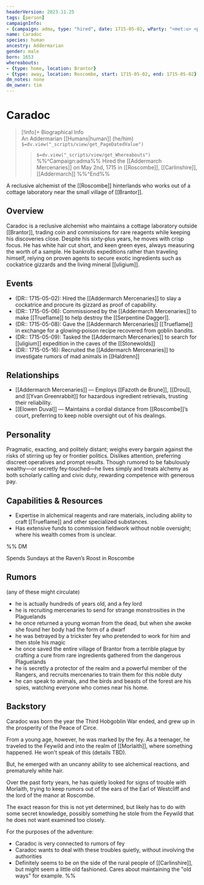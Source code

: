 ```yaml
---
headerVersion: 2023.11.25
tags: [person]
campaignInfo: 
- {campaign: adma, type: "hired", date: 1715-05-02, wParty: "<met:u> <person> on <target> <current:rq>"}
name: Caradoc
species: human
ancestry: Addermarian
gender: male
born: 1653
whereabouts:
- {type: home, location: Brantor}
- {type: away, location: Roscombe, start: 1715-05-02, end: 1715-05-02}
dm_notes: none
dm_owner: tim
---
```

# Caradoc
>[!info]+ Biographical Info  
> An Addermarian [[Humans|human]] (he/him)  
> `$=dv.view("_scripts/view/get_PageDatedValue")`  
>> `$=dv.view("_scripts/view/get_Whereabouts")`  
>> %%^Campaign:adma%% Hired the [[Addermarch Mercenaries]] on May 2nd, 1715 in [[Roscombe]], [[Carlinshire]], [[Addermarch]] %%^End%%

A reclusive alchemist of the [[Roscombe]] hinterlands who works out of a cottage laboratory near the small village of [[Brantor]].
## Overview
Caradoc is a reclusive alchemist who maintains a cottage laboratory outside [[Brantor]], trading coin and commissions for rare reagents while keeping his discoveries close. Despite his sixty‑plus years, he moves with crisp focus. He has white hair cut short, and keen green eyes, always measuring the worth of a sample. He bankrolls expeditions rather than traveling himself, relying on proven agents to secure exotic ingredients such as cockatrice gizzards and the living mineral [[uligium]].

## Events
- (DR:: 1715-05-02): Hired the [[Addermarch Mercenaries]] to slay a cockatrice and procure its gizzard as proof of capability.
- (DR:: 1715-05-06): Commissioned by the [[Addermarch Mercenaries]] to make [[Trueflame]] to help destroy the [[Serpentine Dagger]]. 
- (DR:: 1715-05-08): Gave the [[Addermarch Mercenaries]] [[Trueflame]] in exchange for a glowing‑poison recipe recovered from goblin bandits. 
- (DR:: 1715-05-09): Tasked the [[Addermarch Mercenaries]] to search for [[uligium]] expedition in the caves of the [[Stonewolds]]
- (DR:: 1715-05-16): Recruited the [[Addermarch Mercenaries]] to investigate rumors of mad animals in [[Haldrenn]] 

## Relationships
- [[Addermarch Mercenaries]] — Employs [[Fazoth de Brune]], [[Drou]], and [[Yvan Greenrabbit]] for hazardous ingredient retrievals, trusting their reliability.
- [[Elowen Duval]] — Maintains a cordial distance from [[Roscombe]]’s court, preferring to keep noble oversight out of his dealings.

## Personality
Pragmatic, exacting, and politely distant; weighs every bargain against the risks of stirring up fey or frontier politics. Dislikes attention, preferring discreet operatives and prompt results. Though rumored to be fabulously wealthy—or secretly fey‑touched—he lives simply and treats alchemy as both scholarly calling and civic duty, rewarding competence with generous pay.

## Capabilities & Resources
- Expertise in alchemical reagents and rare materials, including ability to craft [[Trueflame]] and other specialized substances.
- Has extensive funds to commission fieldwork without noble oversight; where his wealth comes from is unclear. 

%% DM 

Spends Sundays at the Raven’s Roost in Roscombe

## Rumors 

(any of these might circulate)

- he is actually hundreds of years old, and a fey lord
- he is recruiting mercenaries to send for strange monstrosities in the Plaguelands
- he once returned a young woman from the dead, but when she awoke she found her body had the form of a dwarf
- he was betrayed by a trickster fey who pretended to work for him and then stole his magic
- he once saved the entire village of Brantor from a terrible plague by crafting a cure from rare ingredients gathered from the dangerous Plaguelands
- he is secretly a protector of the realm and a powerful member of the Rangers, and recruits mercenaries to train them for this noble duty
- he can speak to animals, and the birds and beasts of the forest are his spies, watching everyone who comes near his home.

## Backstory

Caradoc was born the year the Third Hobgoblin War ended, and grew up in the prosperity of the Peace of Circe.

From a young age, however, he was marked by the fey. As a teenager, he traveled to the Feywild and into the realm of [[Morlaith]], where something happened. He won't speak of this (details TBD).

But, he emerged with an uncanny ability to see alchemical reactions, and prematurely white hair.

Over the past forty years, he has quietly looked for signs of trouble with Morlaith, trying to keep rumors out of the ears of the Earl of Westcliff and the lord of the manor at Roscombe.

The exact reason for this is not yet determined, but likely has to do with some secret knowledge, possibly something he stole from the Feywild that he does not want examined too closely.

For the purposes of the adventure:

- Caradoc is very connected to rumors of fey
- Caradoc wants to deal with these troubles quietly, without involving the authorities
- Definitely seems to be on the side of the rural people of [[Carlinshire]], but might seem a little old fashioned. Cares about maintaining the "old ways" for example.
%%
